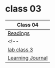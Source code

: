 # class 03

| Class 04 |
| ------- |
| [Readings](./Reading.md)|
<!-- | [Code Challenge: Class 02](https://github.com/Leenaalzaben/data-structures-and-algorithm/blob/main/array-binary-search/array-binary-search.md)|
| [lab class 3](https://github.com/ibrahimfqaisi/madlib-cli/blob/main/README.md)|
| [Learning Journal](./LearningJournal.md) | -->
